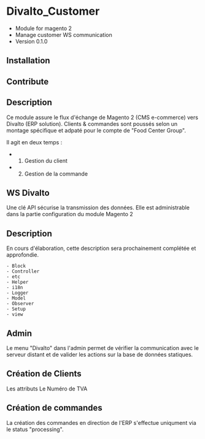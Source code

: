 # Divalto_Customer
- Module for magento 2
- Manage customer WS communication
- Version 0.1.0

## Installation
## Contribute
## Description
Ce module assure le flux d'échange de Magento 2 (CMS e-commerce) vers Divalto (ERP solution).
Clients & commandes sont poussés selon un montage spécifique et adpaté pour le compte de "Food Center Group".

Il agit en deux temps :

- 1) Gestion du client
- 2) Gestion de la commande

## WS Divalto
Une clé API sécurise la transmission des données. Elle est administrable dans la partie configuration du module Magento 2

## Description
En cours d'élaboration, cette description sera prochainement complétée et approfondie.

	- Block
	- Controller
	- etc
	- Helper
	- i18n
	- Logger
	- Model
	- Observer
	- Setup
	- view


## Admin
Le menu "Divalto" dans l'admin permet de vérifier la communication avec le serveur distant et de valider les actions sur la base de données statiques.

## Création de Clients
Les attributs
Le Numéro de TVA

## Création de commandes
La création des commandes en direction de l'ERP s'effectue uniqument via le status "processing".


